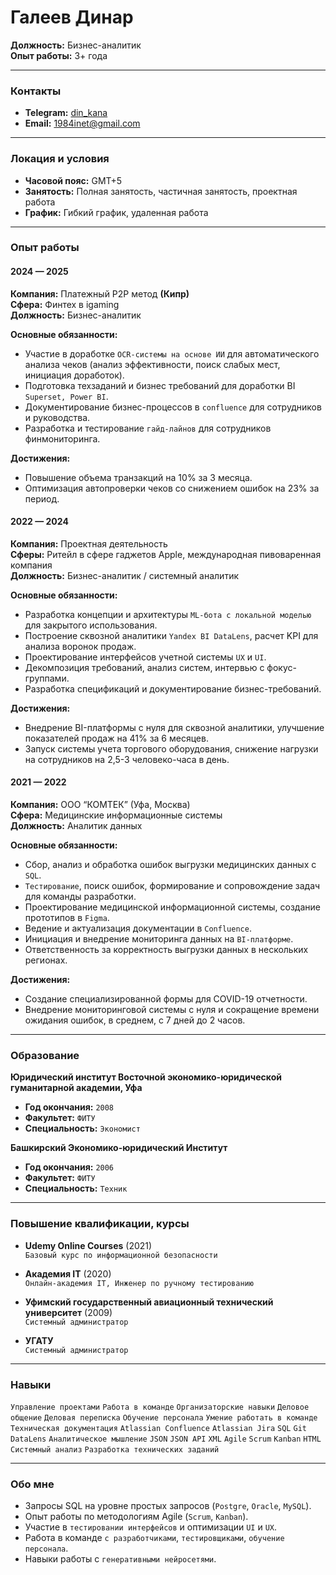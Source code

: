 # Галеев Динар
**Должность:** Бизнес-аналитик  
**Опыт работы:** 3+ года

---

### Контакты
*   **Telegram:** [din_kana](https://t.me/din_kana)
*   **Email:** 1984inet@gmail.com

---

### Локация и условия
*   **Часовой пояс:** GMT+5
*   **Занятость:** Полная занятость, частичная занятость, проектная работа
*   **График:** Гибкий график, удаленная работа

---

### Опыт работы

#### **2024 — 2025**
**Компания:** Платежный P2P метод **(Кипр)**  
**Сфера:** Финтех в igaming  
**Должность:** Бизнес-аналитик  

**Основные обязанности:**
*   Участие в доработке `OCR-системы на основе ИИ` для автоматического анализа чеков (анализ эффективности, поиск слабых мест, инициация доработок).
*   Подготовка техзаданий и бизнес требований для доработки BI `Superset, Power BI`.
*   Документирование бизнес-процессов в `confluence` для сотрудников и руководства.
*   Разработка и тестирование `гайд-лайнов` для сотрудников финмониторинга.

**Достижения:**
*   Повышение объема транзакций на 10% за 3 месяца.
*   Оптимизация автопроверки чеков со снижением ошибок на 23% за период.

#### **2022 — 2024**
**Компания:** Проектная деятельность  
**Сферы:** Ритейл в сфере гаджетов Apple, международная пивоваренная компания  
**Должность:** Бизнес-аналитик / системный аналитик  

**Основные обязанности:**
*   Разработка концепции и архитектуры `ML-бота с локальной моделью` для закрытого использования.
*   Построение сквозной аналитики `Yandex BI DataLens`, расчет KPI для анализа воронок продаж.
*   Проектирование интерфейсов учетной системы `UX` и `UI`.
*   Декомпозиция требований, анализ систем, интервью с фокус-группами.
*   Разработка спецификаций и документирование бизнес-требований.

**Достижения:**
*   Внедрение BI-платформы с нуля для сквозной аналитики, улучшение показателей продаж на 41% за 6 месяцев.
*   Запуск системы учета торгового оборудования, снижение нагрузки на сотрудников на 2,5-3 человеко-часа в день.

#### **2021 — 2022**
**Компания:** ООО “КОМТЕК” (Уфа, Москва)  
**Сфера:** Медицинские информационные системы  
**Должность:** Аналитик данных  

**Основные обязанности:**
*   Сбор, анализ и обработка ошибок выгрузки медицинских данных с `SQL`.
*   `Тестирование`, поиск ошибок, формирование и сопровождение задач для команды разработки.
*   Проектирование медицинской информационной системы, создание прототипов в `Figma`.
*   Ведение и актуализация документации в `Confluence`.
*   Инициация и внедрение мониторинга данных на `BI-платформе`.
*   Ответственность за корректность выгрузки данных в нескольких регионах.

**Достижения:**
*   Создание специализированной формы для COVID-19 отчетности.
*   Внедрение мониторинговой системы с нуля и сокращение времени ожидания ошибок, в среднем, с 7 дней до 2 часов.

---

### Образование

**Юридический институт Восточной экономико-юридической гуманитарной академии, Уфа**  
*   **Год окончания:** `2008`
*   **Факультет:** `ФИТУ`
*   **Специальность:** `Экономист`

**Башкирский Экономико-юридический Институт**  
*   **Год окончания:** `2006`
*   **Факультет:** `ФИТУ`
*   **Специальность:** `Техник`

---

### Повышение квалификации, курсы

*   **Udemy Online Courses** (2021)  
    `Базовый курс по информационной безопасности`

*   **Академия IT** (2020)  
    `Онлайн-академия IT, Инженер по ручному тестированию`

*   **Уфимский государственный авиационный технический университет** (2009)  
    `Системный администратор`

*   **УГАТУ**  
    `Системный администратор`

---

### Навыки

`Управление проектами` `Работа в команде` `Организаторские навыки` `Деловое общение` `Деловая переписка` `Обучение персонала` `Умение работать в команде` `Техническая документация` `Atlassian Confluence` `Atlassian Jira` `SQL` `Git` `DataLens` `Аналитическое мышление` `JSON` `JSON API` `XML` `Agile` `Scrum` `Kanban` `HTML` `Системный анализ` `Разработка технических заданий`

---

### Обо мне
*   Запросы SQL на уровне простых запросов (`Postgre`, `Oracle`, `MySQL`).
*   Опыт работы по методологиям Agile (`Scrum`, `Kanban`).
*   Участие в `тестировании интерфейсов` и оптимизации `UI` и `UX`.
*   Работа в команде `с разработчиками`, `тестировщиками`, `обучение персонала`.
*   Навыки работы с `генеративными нейросетями`.
